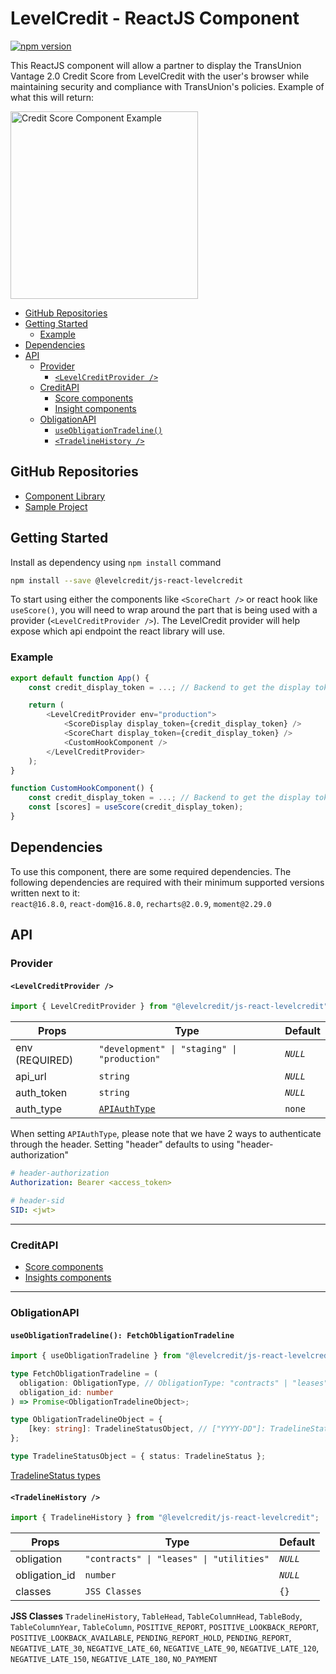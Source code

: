 # LevelCredit - ReactJS Component

<a href="https://www.npmjs.com/package/@levelcredit/js-react-levelcredit"><img src="https://img.shields.io/npm/v/@levelcredit/js-react-levelcredit" alt="npm version"></a>

This ReactJS component will allow a partner to display the TransUnion Vantage 2.0 Credit Score from LevelCredit with the user's browser while maintaining security and compliance with TransUnion's policies. 
Example of what this will return:

<img src="https://files.readme.io/7c5c66b-ScoreComponent.png" alt="Credit Score Component Example" width="300"/>

* [GitHub Repositories](#github-repositories)
* [Getting Started](#getting-started)
    * [Example](#example)
* [Dependencies](#dependencies)
* [API](#api)
    * [Provider](#provider)
        * [`<LevelCreditProvider />`](#levelcreditprovider-)
    * [CreditAPI](#creditapi)
        * [Score components](src/CreditAPI/score/README.md)
        * [Insight components](src/CreditAPI/insights/README.md)
    * [ObligationAPI](#obligationapi)
        * [`useObligationTradeline()`](#useobligationtradeline-fetchobligationtradeline)
        * [`<TradelineHistory />`](#tradelinehistory-)
        
## GitHub Repositories
* [Component Library](https://github.com/levelcredit/js-react-levelcredit)
* [Sample Project](https://github.com/levelcredit/js-app-component-demo)

## Getting Started

Install as dependency using `npm install` command
```sh
npm install --save @levelcredit/js-react-levelcredit
```

To start using either the components like `<ScoreChart />` or react hook like `useScore()`, you will need to wrap around the part that is being used with a provider (`<LevelCreditProvider />`). The LevelCredit provider will help expose which api endpoint the react library will use. 

### Example
```js
export default function App() {
    const credit_display_token = ...; // Backend to get the display token from CreditAPI

    return (
        <LevelCreditProvider env="production">
            <ScoreDisplay display_token={credit_display_token} />
            <ScoreChart display_token={credit_display_token} />
            <CustomHookComponent />
        </LevelCreditProvider>
    );
}

function CustomHookComponent() {
    const credit_display_token = ...; // Backend to get the display token from CreditAPI
    const [scores] = useScore(credit_display_token);
}
```

## Dependencies
To use this component, there are some required dependencies. The following dependencies are required with their minimum supported versions written next to it:  
`react@16.8.0`, `react-dom@16.8.0`, `recharts@2.0.9`, `moment@2.29.0`

## API

### Provider

#### `<LevelCreditProvider />`
```js
import { LevelCreditProvider } from "@levelcredit/js-react-levelcredit";
```

| Props | Type | Default |
|---|---|---|
| env (REQUIRED) | `"development" \| "staging" \| "production"` | *`NULL`* |
| api_url | `string` | *`NULL`* |
| auth_token | `string` | *`NULL`* |
| auth_type | [`APIAuthType`](https://github.com/levelcredit/js-lib-api/blob/main/src/types.ts#L26) | `none` |

When setting `APIAuthType`, please note that we have 2 ways to authenticate through the header. Setting "header" defaults to using "header-authorization"
```yml
# header-authorization
Authorization: Bearer <access_token>

# header-sid
SID: <jwt>
```

---

### CreditAPI
* [Score components](src/CreditAPI/score/README.md)
* [Insights components](src/CreditAPI/insights/README.md)

---

### ObligationAPI

#### `useObligationTradeline(): FetchObligationTradeline`
```js
import { useObligationTradeline } from "@levelcredit/js-react-levelcredit";
```

```ts
type FetchObligationTradeline = (
  obligation: ObligationType, // ObligationType: "contracts" | "leases" | "utilities"
  obligation_id: number
) => Promise<ObligationTradelineObject>;

type ObligationTradelineObject = {
    [key: string]: TradelineStatusObject, // ["YYYY-DD"]: TradelineStatusObject,
};

type TradelineStatusObject = { status: TradelineStatus };
```

[TradelineStatus types](src/ObligationAPI/types.ts#L3-L15)

#### `<TradelineHistory />`
```js
import { TradelineHistory } from "@levelcredit/js-react-levelcredit";
```

| Props | Type | Default |
|---|---|---|
| obligation | `"contracts" \| "leases" \| "utilities"` | *`NULL`* |
| obligation_id | `number` | *`NULL`* |
| classes | `JSS Classes` | `{}` |

**JSS Classes**
`TradelineHistory`, `TableHead`, `TableColumnHead`, `TableBody`, `TableColumnYear`, `TableColumn`, `POSITIVE_REPORT`, `POSITIVE_LOOKBACK_REPORT`, `POSITIVE_LOOKBACK_AVAILABLE`, `PENDING_REPORT_HOLD`, `PENDING_REPORT`, `NEGATIVE_LATE_30`, `NEGATIVE_LATE_60`, `NEGATIVE_LATE_90`, `NEGATIVE_LATE_120`, `NEGATIVE_LATE_150`, `NEGATIVE_LATE_180`, `NO_PAYMENT`
